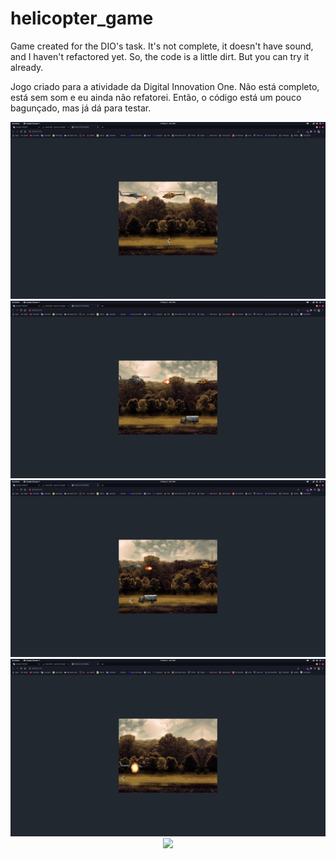 # helicopter_game

Game created for the DIO's task. It's not complete, it doesn't have sound, and I haven't refactored yet. So, the code is a little dirt. But you can try it already.

Jogo criado para a atividade da Digital Innovation One. Não está completo, está sem som e eu ainda não refatorei. Então, o código está um pouco bagunçado, mas já dá para testar.

<p align="center">
  <img src="https://github.com/GJunior96/helicopter_game/blob/main/screenshots/screen01.png">
  <img src="https://github.com/GJunior96/helicopter_game/blob/main/screenshots/screen02.png">
  <img src="https://github.com/GJunior96/helicopter_game/blob/main/screenshots/screen03.png">
  <img src="https://github.com/GJunior96/helicopter_game/blob/main/screenshots/screen04.png">
  <img src="https://github.com/GJunior96/helicopter_game/blob/main/screenshots/screen05.png">
</p>
